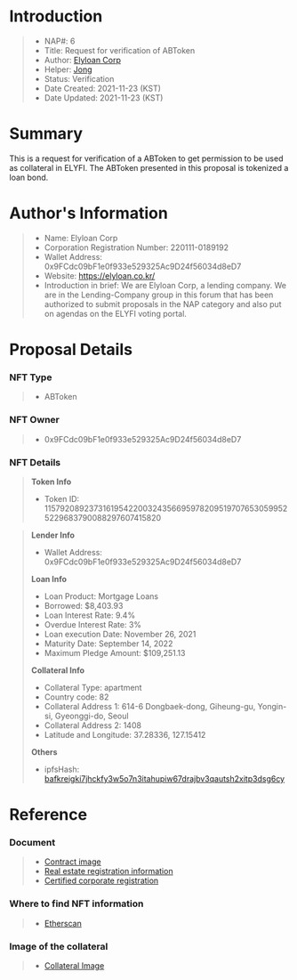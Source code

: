 # Introduction

>- NAP#: 6
>- Title: Request for verification of ABToken
>- Author: [Elyloan Corp](https://forum.elyfi.world/u/elyloancorp/summary)
>- Helper: [Jong](https://forum.elyfi.world/u/Jong/summary)
>- Status: Verification
>- Date Created: 2021-11-23 (KST)
>- Date Updated: 2021-11-23 (KST)

# Summary

This is a request for verification of a ABToken to get permission to be used as collateral in ELYFI. The ABToken presented in this proposal is tokenized a loan bond.
#
# Author's Information

>- Name: Elyloan Corp
>- Corporation Registration Number: 220111-0189192
>- Wallet Address: 0x9FCdc09bF1e0f933e529325Ac9D24f56034d8eD7
>- Website: https://elyloan.co.kr/
>- Introduction in brief: We are Elyloan Corp, a lending company. We are in the Lending-Company group in this forum that has been authorized to submit proposals in the NAP category and also put on agendas on the ELYFI voting portal.

# Proposal Details

### NFT Type 
>- ABToken

### NFT Owner
>- 0x9FCdc09bF1e0f933e529325Ac9D24f56034d8eD7

### NFT Details

> **Token Info**
>- Token ID: 
115792089237316195422003243566959782095197076530599525229683790088297607415820


> **Lender Info**
>- Wallet Address: 0x9FCdc09bF1e0f933e529325Ac9D24f56034d8eD7
>
> **Loan Info**
>- Loan Product: Mortgage Loans
>- Borrowed: $8,403.93
>- Loan Interest Rate: 9.4%
>- Overdue Interest Rate: 3%
>- Loan execution Date: November 26, 2021
>- Maturity Date: September 14, 2022
>- Maximum Pledge Amount: $109,251.13
>
> **Collateral Info**
>- Collateral Type: apartment
>- Country code: 82
>- Collateral Address 1: 614-6 Dongbaek-dong, Giheung-gu, Yongin-si, Gyeonggi-do, Seoul
>- Collateral Address 2: 1408
>- Latitude and Longitude: 37.28336, 127.15412
>
> **Others**
>- ipfsHash: [bafkreigki7jhckfy3w5o7n3itahupiw67drajbv3qautsh2xitp3dsg6cy](https://slate.textile.io/ipfs/bafkreigki7jhckfy3w5o7n3itahupiw67drajbv3qautsh2xitp3dsg6cy)

# Reference

### Document
>- [Contract image](https://slate.textile.io/ipfs/bafybeidibem24iokb4w75fng422yqjx7lssrylkchunw2e6rnu6anvcw2e)
>- [Real estate registration information](https://slate.textile.io/ipfs/bafkreifbpqa247rn7vo3shcbmaaappbmvtttmzjkfrgrc476ejtrgsxtfa)
>- [Certified corporate registration](https://slate.textile.io/ipfs/bafybeicgydltpbqli36hatlyim52ovpfz35yuwpqaauay6tibixhvgxerq)

### Where to find NFT information 
>- [Etherscan](https://etherscan.io/token/0x68f69ab21242e194ebd7534b598e26180dd92616?a=115792089237316195422003243566959782095197076530599525229683790088297607415820)

### Image of the collateral 
>- [Collateral Image](https://slate.textile.io/ipfs/bafybeicoikehnm5wxbvwd22te3ksmys7cndlmzxhhdhraknylam6sltlba)
